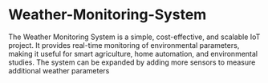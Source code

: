 # Weather-Monitoring-System
The Weather Monitoring System is a simple, cost-effective, and scalable IoT project. It provides real-time monitoring of environmental parameters, making it useful for smart agriculture, home automation, and environmental studies. The system can be expanded by adding more sensors to measure additional weather parameters
